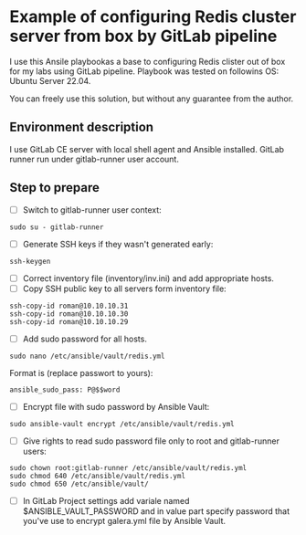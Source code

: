 # Example of configuring Redis cluster server from box by GitLab pipeline

I use this Ansile playbookas a base to configuring Redis clister out of box for my labs using GitLab pipeline. Playbook was tested on followins OS: Ubuntu Server 22.04.

You can freely use this solution, but without any guarantee from the author.

## Environment description

I use GitLab CE server with local shell agent and Ansible installed. GitLab runner run under gitlab-runner user account.

## Step to prepare

- [ ] Switch to gitlab-runner user context:
```
sudo su - gitlab-runner
```
- [ ] Generate SSH keys if they wasn't generated early:
```Updates were rejected because a pushed branch tip is behind its remote
ssh-keygen
```
- [ ] Correct inventory file (inventory/inv.ini) and add appropriate hosts.
- [ ] Copy SSH public key to all servers form inventory file:
```
ssh-copy-id roman@10.10.10.31
ssh-copy-id roman@10.10.10.30
ssh-copy-id roman@10.10.10.29
```
- [ ] Add sudo password for all hosts.
```
sudo nano /etc/ansible/vault/redis.yml
```
Format is (replace passwort to yours):
```
ansible_sudo_pass: P@$$word
```
- [ ] Encrypt file with sudo password by Ansible Vault:
```
sudo ansible-vault encrypt /etc/ansible/vault/redis.yml
```
- [ ] Give rights to read sudo password file only to root and gitlab-runner users:
```
sudo chown root:gitlab-runner /etc/ansible/vault/redis.yml
sudo chmod 640 /etc/ansible/vault/redis.yml
sudo chmod 650 /etc/ansible/vault/
```

- [ ] In GitLab Project settings add variale named $ANSIBLE_VAULT_PASSWORD and in value part specify password that you've use to encrypt galera.yml file by Ansible Vault.